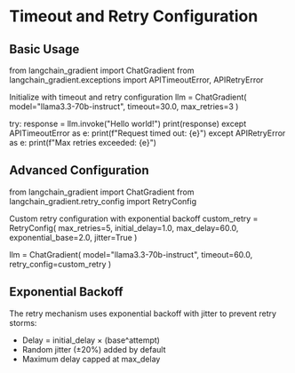 # Timeout and Retry Configuration

## Basic Usage

from langchain_gradient import ChatGradient
from langchain_gradient.exceptions import APITimeoutError, APIRetryError

Initialize with timeout and retry configuration
llm = ChatGradient(
model="llama3.3-70b-instruct",
timeout=30.0,
max_retries=3
)

try:
response = llm.invoke("Hello world!")
print(response)
except APITimeoutError as e:
print(f"Request timed out: {e}")
except APIRetryError as e:
print(f"Max retries exceeded: {e}")


## Advanced Configuration

from langchain_gradient import ChatGradient
from langchain_gradient.retry_config import RetryConfig

Custom retry configuration with exponential backoff
custom_retry = RetryConfig(
max_retries=5,
initial_delay=1.0,
max_delay=60.0,
exponential_base=2.0,
jitter=True
)

llm = ChatGradient(
model="llama3.3-70b-instruct",
timeout=60.0,
retry_config=custom_retry
)


## Exponential Backoff

The retry mechanism uses exponential backoff with jitter to prevent retry storms:
- Delay = initial_delay × (base^attempt)
- Random jitter (±20%) added by default
- Maximum delay capped at max_delay
